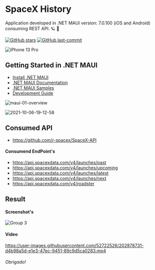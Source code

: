 # SpaceX History
 Application developed in .NET MAUI version: 7.0.100 (iOS and Android) consuming REST API. :ringed_planet: :rocket:
 
 [![GitHub stars](https://img.shields.io/github/stars/EduardoReisDev/SpaceXhistory?style=flat-square)](https://github.com/naweed/MauiTubePlayer/stargazers) [![GitHub last-commit](https://img.shields.io/github/last-commit/EduardoReisDev/SpaceXhistory?style=flat-square)](https://github.com/jameslee214/maui-premierleague/commits)
 
 ![iPhone 13 Pro](https://user-images.githubusercontent.com/52722526/202879329-a30d1bab-fa09-41aa-9371-a4907f4519fb.png)
 
## Getting Started in .NET MAUI ##

* [Install .NET MAUI](https://dot.net/maui)
* [.NET MAUI Documentation](https://docs.microsoft.com/dotnet/maui)
* [.NET MAUI Samples](https://github.com/dotnet/maui-samples)
* [Development Guide](./.github/DEVELOPMENT.md)
 
 ![maui-01-overview](https://user-images.githubusercontent.com/52722526/202878978-aa019b8a-6811-4df8-9014-125ea64f6faf.png)
 
 ![2021-10-06-19-12-58](https://user-images.githubusercontent.com/52722526/202879168-0cdf7e84-8959-4234-b528-63956a459b26.png)

 ## Consumed API
 - https://github.com/r-spacex/SpaceX-API
 
 #### Consumend EndPoint's
 - https://api.spacexdata.com/v4/launches/past
 - https://api.spacexdata.com/v4/launches/upcoming
 - https://api.spacexdata.com/v4/launches/latest
 - https://api.spacexdata.com/v4/launches/next
 - https://api.spacexdata.com/v4/roadster
 
 ## Result
 #### Screenshot's
 ![Group 3](https://user-images.githubusercontent.com/52722526/202879198-159a908f-40ab-4e7b-a159-8f2d1cf605e2.png)

 #### Video
https://user-images.githubusercontent.com/52722526/202878731-d4b98a5d-e1e3-47ec-9451-89c9d5ca0283.mp4

###### Obrigado!
